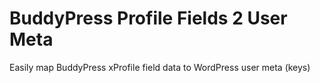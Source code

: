 BuddyPress Profile Fields 2 User Meta
=====================================

Easily map BuddyPress xProfile field data to WordPress user meta (keys)
